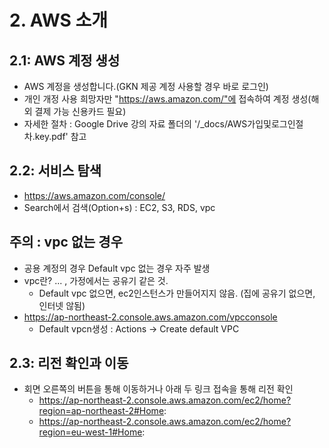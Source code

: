 # 2. AWS 소개
## 2.1: AWS 계정 생성
* AWS 계정을 생성합니다.(GKN 제공 계정 사용할 경우 바로 로그인)
* 개인 개정 사용 희망자만 "https://aws.amazon.com/"에 접속하여 계정 생성(해외 결제 가능 신용카드 필요)
* 자세한 절차 : Google Drive 강의 자료 폴더의 '/_docs/AWS가입및로그인절차.key.pdf' 참고

## 2.2: 서비스 탐색
* https://aws.amazon.com/console/
* Search에서 검색(Option+s) : EC2, S3, RDS, vpc

## 주의 : vpc 없는 경우
* 공용 계정의 경우 Default vpc 없는 경우 자주 발생
* vpc란? ... , 가정에서는 공유기 같은 것.
  - Default vpc 없으면, ec2인스턴스가 만들어지지 않음. (집에 공유기 없으면, 인터넷 않됨)
* https://ap-northeast-2.console.aws.amazon.com/vpcconsole
  - Default vpcn생성 : Actions → Create default VPC

## 2.3: 리전 확인과 이동
* 회면 오른쪽의 버튼을 통해 이동하거나 아래 두 링크 접속을 통해 리전 확인
  - https://ap-northeast-2.console.aws.amazon.com/ec2/home?region=ap-northeast-2#Home:
  - https://ap-northeast-2.console.aws.amazon.com/ec2/home?region=eu-west-1#Home:
